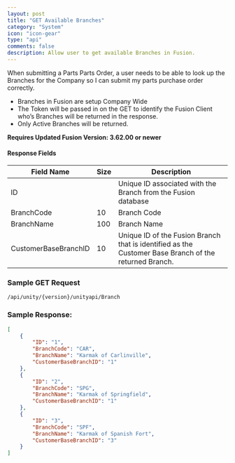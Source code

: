 ```yaml
---
layout: post   
title: "GET Available Branches"  
category: "System"  
icon: "icon-gear"  
type: "api"  
comments: false  
description: Allow user to get available Branches in Fusion.
---
```



When submitting a Parts Parts Order, a user needs to be able to look up the Branches for the Company so I can submit my parts purchase order correctly.

* Branches in Fusion are setup Company Wide
* The Token will be passed in on the GET to identify the Fusion Client who’s Branches will be returned in the response.
* Only Active Branches will be returned.

**Requires Updated Fusion Version: 3.62.00 or newer**

#### Response Fields

| Field Name | Size |			Description		|
|-----------------|-----|--------------------------------------------------------------------------------|
| ID                   |     | Unique ID associated with the Branch from the Fusion database                                         |
| BranchCode           | 10  | Branch Code                                                                                           |
| BranchName           | 100 | Branch Name                                                                                           |
| CustomerBaseBranchID | 10  | Unique ID of the Fusion Branch that is identified as the Customer Base Branch of the returned Branch. |


### Sample GET Request
```
/api/unity/{version}/unityapi/Branch
```

### Sample Response:
```json
[
	{
		"ID": "1",
		"BranchCode": "CAR",
		"BranchName": "Karmak of Carlinville",
		"CustomerBaseBranchID": "1"
	},
	{
		"ID": "2",
		"BranchCode": "SPG",
		"BranchName": "Karmak of Springfield",
		"CustomerBaseBranchID": "1"
	},
	{
		"ID": "3",
		"BranchCode": "SPF",
		"BranchName": "Karmak of Spanish Fort",
		"CustomerBaseBranchID": "3"
	}
]
```